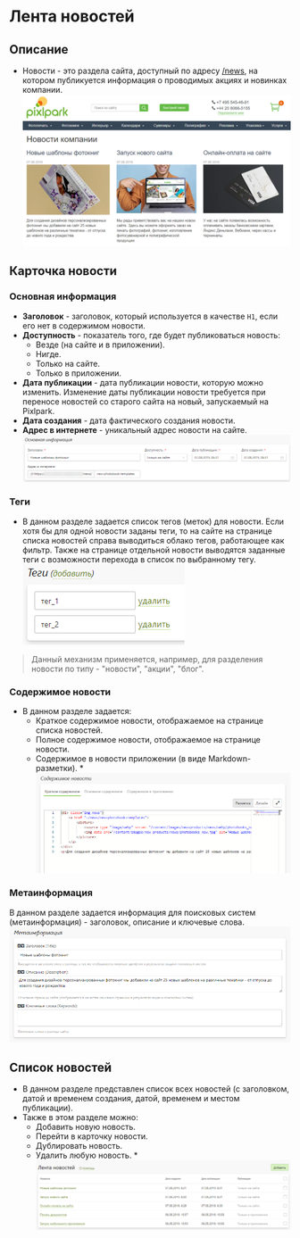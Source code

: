 # Лента новостей
## Описание
* Новости - это раздела сайта, доступный по адресу [/news](https://demo.pixlpark.ru/news), на котором публикуется информация о проводимых акциях и новинках компании. 
![](../_media/news/news.png ':size=80%')

## Карточка новости
### Основная информация
* __Заголовок__ - заголовок, который используется в качестве `H1`, если его нет в содержимом новости.
* __Доступность__ - показатель того, где будет публиковаться новость:
    + Везде (на сайте и в приложении).
    + Нигде.
    + Только на сайте.
    + Только в приложении.
* __Дата публикации__ - дата публикации новости, которую можно изменить. Изменение даты публикации новости требуется при переносе новостей со старого сайта на новый, запускаемый на Pixlpark.
* __Дата создания__ - дата фактического создания новости.
* __Адрес в интернете__ - уникальный адрес новости на сайте. 
![](../_media/news/news01.png)

### Теги
* В данном разделе задается список тегов (меток) для новости. Если хотя бы для одной новости заданы теги, то на сайте на странице списка новостей справа выводиться облако тегов, работающее как фильтр. Также на странице отдельной новости выводятся заданные теги с возможности перехода в список по выбранному тегу.
![](../_media/news/news02.png)
> Данный механизм применяется, например, для разделения новости по типу - "новости", "акции", "блог".

### Содержимое новости
* В данном разделе задается:
    + Краткое содержимое новости, отображаемое на странице списка новостей.
    + Полное содержимое новости, отображаемое на странице новости.
    + Содержимое в новости приложении (в виде Markdown-разметки).
*![](../_media/news/news03.png)

### Метаинформация
В данном разделе задается информация для поисковых систем (метаинформация) - заголовок, описание и ключевые слова.
![](../_media/news/news04.png)

## Список новостей
* В данном разделе представлен список всех новостей (с заголовком, датой и временем создания, датой, временем и местом публикации).
* Также в этом разделе можно:
    + Добавить новую новость.
    + Перейти в карточку новости.
    + Дублировать новость.
    + Удалить любую новость.
*![](../_media/news/news05.png)
